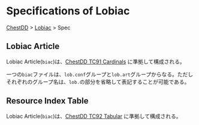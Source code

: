 # Specifications of Lobiac

[ChestDD](./../README.md) > [Lobiac](./index.md) > Spec

## Lobiac Article

Lobiac Article(`biac`)は、[ChestDD TC91 Cardinals](./../tc/crd.291/spec.md) に準拠して構成される。

一つの`biac`ファイルは、`lob.conf`グループと`lob.art`グループからなる。ただしそれぞれのグループ名は、`lob.`の部分を省略して表記することが可能である。

## Resource Index Table

Lobiac Article(`biac`)は、[ChestDD TC92 Tabular](./../tc/tab.292/spec.md) に準拠して構成される。
